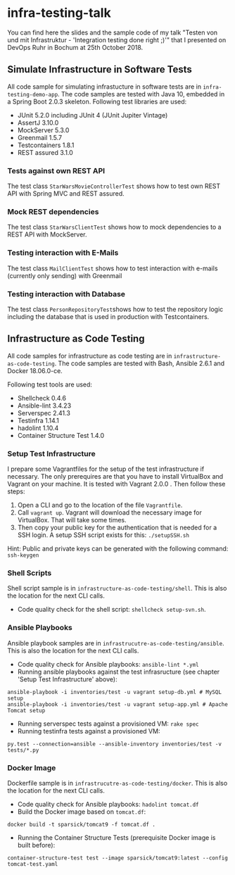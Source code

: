 # infra-testing-talk
You can find here the slides and the sample code of my talk "Testen von und mit Infrastruktur - 'Integration testing done right ;)'" that I presented on DevOps Ruhr in Bochum at 25th October 2018.


## Simulate Infrastructure in Software Tests
All code sample for simulating infrastucture in software tests are in `infra-testing-demo-app`.
The code samples are tested with Java 10, embedded in a Spring Boot 2.0.3 skeleton.
Following test libraries are used:
- JUnit 5.2.0 including JUnit 4 (JUnit Jupiter Vintage)
- AssertJ 3.10.0
- MockServer 5.3.0
- Greenmail 1.5.7
- Testcontainers 1.8.1
- REST assured 3.1.0

### Tests against own REST API
The test class `StarWarsMovieControllerTest` shows how to test own REST API with Spring MVC and REST assured.

### Mock REST dependencies
The test class `StarWarsClientTest` shows how to mock dependencies to a REST API with MockServer.

### Testing interaction with E-Mails
The test class `MailClientTest` shows how to test interaction with e-mails (currently only sending) with Greenmail

### Testing interaction with Database
The test class `PersonRepositoryTest`shows how to test the repository logic including the database that is used in production with Testcontainers.

## Infrastructure as Code Testing
All code samples for infrastructure as code testing are in `infrastructure-as-code-testing`.
The code samples are tested with Bash, Ansible 2.6.1  and Docker 18.06.0-ce.

Following test tools are used:
- Shellcheck 0.4.6
- Ansible-lint 3.4.23
- Serverspec 2.41.3
- Testinfra 1.14.1
- hadolint 1.10.4
- Container Structure Test 1.4.0

### Setup Test Infrastructure
I prepare some Vagrantfiles for the setup of the test infrastructure if necessary. The only prerequires are that you have to install VirtualBox and Vagrant on your machine. It is tested with Vagrant 2.0.0 . Then follow these steps:

1. Open a CLI and go to the location of the file `Vagrantfile`.
2. Call `vagrant up`. Vagrant will download the necessary image for VirtualBox. That will take some times.
3. Then copy your public key for the authentication that is needed for a SSH login. A setup SSH script exists for this: `./setupSSH.sh`

Hint: Public and private keys can be generated with the following command: `ssh-keygen`


### Shell Scripts
Shell script sample is in `infrastructure-as-code-testing/shell`.
This is also the location for the next CLI calls.

- Code quality check for the shell script:  `shellcheck setup-svn.sh`.

### Ansible Playbooks
Ansible playbook samples are in `infrastrucutre-as-code-testing/ansible`.
This is also the location for the next CLI calls.

- Code quality check for Ansible playbooks: `ansible-lint *.yml`
- Running ansible playbooks against the test infrasructure (see chapter 'Setup Test Infrastructure' above):
```
ansible-playbook -i inventories/test -u vagrant setup-db.yml # MySQL setup
ansible-playbook -i inventories/test -u vagrant setup-app.yml # Apache Tomcat setup
```
- Running serverspec tests against a provisioned VM: `rake spec`
- Running testinfra tests against a provisioned VM:
```
py.test --connection=ansible --ansible-inventory inventories/test -v tests/*.py
```


### Docker Image
Dockerfile sample is in `infrastrucutre-as-code-testing/docker`.
This is also the location for the next CLI calls.

- Code quality check for Ansible playbooks: `hadolint tomcat.df`
- Build the Docker image based on `tomcat.df`:
```
docker build -t sparsick/tomcat9 -f tomcat.df .
```
- Running the Container Structure Tests (prerequisite Docker image is built before):
```
container-structure-test test --image sparsick/tomcat9:latest --config tomcat-test.yaml
```
